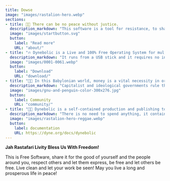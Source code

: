 ```yaml
---
title: Dowse
image: "images/rastalion-hero.webp"
sections:
- title: ✊🏿 There can be no peace without justice.
  description_markdown: "This software is a tool for resistance, to share knowledge and information in a Babylonian world that seeks to control the way we communicate as much as possible. This software is for all those who cannot afford new expensive equipment to express their consciousness and words of goodwill. This software is not just for consuming information: it has a whole series of tools for producing it. **It is a complete multimedia studio,** thanks to it you do not need to buy anything to express yourself. Freedom, knowledge sharing and empowerment are the pillars of our development. That is where this software comes from."
  image: "images/startbutton.svg"
  button:
    label: "Read more"
    URL: "about/"
- title: "🔥 Dynebolic is a Live and 100% Free Operating System for multimedia production"
  description_markdown: "It runs from a USB stick and it requires no installation, giving you a chance to try GNU/Linux applications without any ads, spyware or attempts to make you pay to express your creativity. We include free software to create your own media and not just consume it with a gratis player and expensive producer products, because we believe in free speech and freedom of creation. Jah Bless You."
  image: "images/0001-0061.webp"
  button:
    label: "Download"
    URL: "download/"
- title: "🫰🏾 In this Babylonian world, money is a vital necessity in order to make one’s voice heard"
  description_markdown: "Capitalist and ideological governments rule the world by using a monopoly on mass television and corporate social media to propagate their principles, and suppress all criticism. **With Dynebolic we break free from exploitative operating systems:** always demanding expensive hardware, giving us gratis players while requiring us to spend money to make and share our own creations."
  image: "images/gnu-and-penguin-color-300x276.jpg"
  button:
    label: Community
    URL: "community/"
- title: "🖖🏾 Dynebolic is a self-contained production and publishing tool"
  description_markdown: "There is no need to spend anything, it contains everything you need for production. It commits to the **Free System Distribution Guidelines of the GNU project** and includes exclusively free software: we reject nonfree applications, nonfree programming platforms, nonfree drivers and firmware, nonfree games, and any other nonfree software, as well as nonfree manuals or documentation."
  image: "images/rastalion-hero-reggae.webp"
  button:
    label: documentation
    URL: https://dyne.org/docs/dynebolic
---
```


**Jah Rastafari Livity Bless Us With Freedom!**

This is Free Software, share it for the good of yourself and the people around you, respect others and let them express, be free and let others be free. Live clean and let your work be seen! May you live a long and prosperous life in peace!
